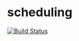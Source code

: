 # scheduling

[![Build Status](https://travis-ci.org/pfonseca/scheduling.svg?branch=master)](https://travis-ci.org/pfonseca/scheduling)

